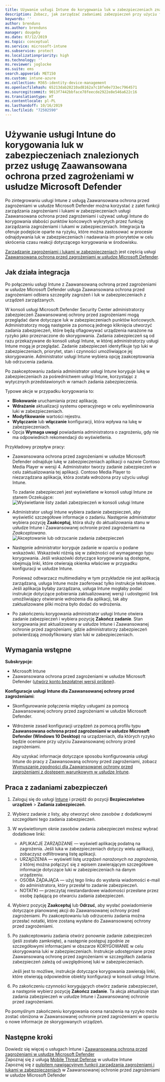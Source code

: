 ```yaml
---
title: Używanie usługi Intune do korygowania luk w zabezpieczeniach znalezionych przez usługę Zaawansowana ochrona przed zagrożeniami w usłudze Microsoft Defender — Azure | Microsoft Docs
description: Zobacz, jak zarządzać zadaniami zabezpieczeń przy użyciu funkcji zarządzania zagrożeniami i lukami w zabezpieczeniach, która wchodzi w skład usługi Zaawansowana ochrona przed zagrożeniami w usłudze Microsoft Defender, z poziomu konsoli usługi Intune.
keywords: ''
author: brenduns
ms.author: brenduns
manager: dougeby
ms.date: 07/12/2019
ms.topic: conceptual
ms.service: microsoft-intune
ms.subservice: protect
ms.localizationpriority: high
ms.technology: ''
ms.reviewer: joglocke
ms.suite: ems
search.appverid: MET150
ms.custom: intune-azure
ms.collection: M365-identity-device-management
ms.openlocfilehash: 65213dab28210ad8162a7c18fe0e733ec7964571
ms.sourcegitcommit: 9013f7442bbface78feecde2922e8e546a622c16
ms.translationtype: HT
ms.contentlocale: pl-PL
ms.lasthandoff: 10/16/2019
ms.locfileid: "72502590"
---
```

# <a name="use-intune-to-remediate-vulnerabilities-identified-by-microsoft-defender-atp"></a>Używanie usługi Intune do korygowania luk w zabezpieczeniach znalezionych przez usługę Zaawansowana ochrona przed zagrożeniami w usłudze Microsoft Defender  

Po zintegrowaniu usługi Intune z usługą Zaawansowana ochrona przed zagrożeniami w usłudze Microsoft Defender można korzystać z zalet funkcji zarządzania zagrożeniami i lukami w zabezpieczeniach usługi Zaawansowana ochrona przed zagrożeniami i używać usługi Intune do korygowania słabości punktów końcowych wykrytych przez funkcję zarządzania zagrożeniami i lukami w zabezpieczeniach. Integracja ta oferuje podejście oparte na ryzyku, które można zastosować w procesie odnajdywania luk w zabezpieczeniach i nadawania im priorytetów w celu skrócenia czasu reakcji dotyczącego korygowania w środowisku.  

[Zarządzanie zagrożeniami i lukami w zabezpieczeniach](https://docs.microsoft.com/windows/security/threat-protection/windows-defender-atp/next-gen-threat-and-vuln-mgt) jest częścią usługi [Zaawansowana ochrona przed zagrożeniami w usłudze Microsoft Defender](https://docs.microsoft.com/windows/security/threat-protection/windows-defender-atp/windows-defender-advanced-threat-protection).  

## <a name="how-integration-works"></a>Jak działa integracja  

Po połączeniu usługi Intune z Zaawansowaną ochroną przed zagrożeniami w usłudze Microsoft Defender usługa Zaawansowana ochrona przed zagrożeniami odbiera szczegóły zagrożeń i luk w zabezpieczeniach z urządzeń zarządzanych.  

W konsoli usługi Microsoft Defender Security Center administratorzy zabezpieczeń Zaawansowanej ochrony przed zagrożeniami mogą przeglądać dane dotyczące luk w zabezpieczeniach punktów końcowych. Administratorzy mogą następnie za pomocą jednego kliknięcia utworzyć zadania zabezpieczeń, które będą oflagowywać urządzenia narażone na ryzyko jako przeznaczone do skorygowania. Zadania zabezpieczeń są od razu przekazywane do konsoli usługi Intune, w której administratorzy usługi Intune mogą je przeglądać. Zadanie zabezpieczeń identyfikuje typ luki w zabezpieczeniach, priorytet, stan i czynności umożliwiające jej skorygowanie. Administrator usługi Intune wybiera opcję zaakceptowania lub odrzucenia zadania.  

Po zaakceptowaniu zadania administrator usługi Intune koryguje lukę w zabezpieczeniach za pośrednictwem usługi Intune, korzystając z wytycznych przedstawionych w ramach zadania zabezpieczenia.  

Typowe akcje w przypadku korygowania to:  

- **Blokowanie** uruchamiania przez aplikację.  
- **Wdrażanie** aktualizacji systemu operacyjnego w celu wyeliminowania luki w zabezpieczeniach.  
- **Modyfikowanie** wartości rejestru.  
- **Wyłączanie** lub **włączanie** konfiguracji, która wpływa na lukę w zabezpieczeniach.  
- Opcja **Wymaga uwagi** powiadamia administratora o zagrożeniu, gdy nie ma odpowiednich rekomendacji do wyświetlenia.  

Przykładowy przepływ pracy:

- Zaawansowana ochrona przed zagrożeniami w usłudze Microsoft Defender odnajduje lukę w zabezpieczeniach aplikacji o nazwie Contoso Media Player w wersji 4. Administrator tworzy zadanie zabezpieczeń w celu zaktualizowania tej aplikacji. Contoso Media Player to niezarządzana aplikacja, która została wdrożona przy użyciu usługi Intune.  

  To zadanie zabezpieczeń jest wyświetlane w konsoli usługi Intune ze stanem Oczekujące:  
  ![Wyświetlanie listy zadań zabezpieczeń w konsoli usługi Intune](./media/atp-manage-vulnerabilities/temp-security-tasks.png)
 
- Administrator usługi Intune wybiera zadanie zabezpieczeń, aby wyświetlić szczegółowe informacje o zadaniu.  Następnie administrator wybiera pozycję **Zaakceptuj**, która służy do aktualizowania stanu w usłudze Intune i Zaawansowanej ochronie przed zagrożeniami na *Zaakceptowano*.  
  ![Akceptowanie lub odrzucanie zadania zabezpieczeń](./media/atp-manage-vulnerabilities/temp-accept-task.png) 
 
- Następnie administrator koryguje zadanie w oparciu o podane wskazówki.  Wskazówki różnią się w zależności od wymaganego typu korygowania. Jeśli wskazówki dotyczące korygowania są dostępne, obejmują linki, które otwierają okienka właściwe w przypadku konfiguracji w usłudze Intune. 

  Ponieważ odtwarzacz multimedialny w tym przykładzie nie jest aplikacją zarządzaną, usługa Intune może zaoferować tylko instrukcje tekstowe. Jeśli aplikacja byłaby zarządzana, usługa Intune mogłaby podać instrukcje dotyczące pobierania zaktualizowanej wersji i udostępnić link umożliwiający otwieranie wdrożenia dla aplikacji, tak aby zaktualizowane pliki można było dodać do wdrożenia. 

- Po zakończeniu korygowania administrator usługi Intune otwiera zadanie zabezpieczeń i wybiera pozycję **Zakończ zadanie**.  Stan korygowania jest aktualizowany w usłudze Intune i Zaawansowanej ochronie przed zagrożeniami, gdzie administratorzy zabezpieczeń potwierdzają zmodyfikowany stan luki w zabezpieczeniach.  

## <a name="prerequisites"></a>Wymagania wstępne  

**Subskrypcje**:  

- Microsoft Intune  
- Zaawansowana ochrona przed zagrożeniami w usłudze Microsoft Defender ([utwórz konto bezpłatnej wersji próbnej](https://www.microsoft.com/WindowsForBusiness/windows-atp?ocid=docs-wdatp-main-abovefoldlink)).  

**Konfiguracje usługi Intune dla Zaawansowanej ochrony przed zagrożeniami**:  

- Skonfigurowanie połączenia między usługami za pomocą Zaawansowanej ochrony przed zagrożeniami w usłudze Microsoft Defender.  
- Wdrożenie zasad konfiguracji urządzeń za pomocą profilu typu **Zaawansowana ochrona przed zagrożeniami w usłudze Microsoft Defender (Windows 10 Desktop)** na urządzeniach, dla których ryzyko będzie oceniane przy użyciu Zaawansowanej ochrony przed zagrożeniami.

  Aby uzyskać informacje dotyczące sposobu konfigurowania usługi Intune do pracy z Zaawansowaną ochrony przed zagrożeniami, zobacz [Wymuszanie zgodności dla Zaawansowanej ochrony przed zagrożeniami z dostępem warunkowym w usłudze Intune](advanced-threat-protection.md#enable-microsoft-defender-atp-in-intune).  

## <a name="work-with-security-tasks"></a>Praca z zadaniami zabezpieczeń  

1. Zaloguj się do usługi [Intune](https://go.microsoft.com/fwlink/?linkid=2090973) i przejdź do pozycji **Bezpieczeństwo urządzeń** > **Zadania zabezpieczeń**.  
2. Wybierz zadanie z listy, aby otworzyć okno zasobów z dodatkowymi szczegółami tego zadania zabezpieczeń.  
3. W wyświetlonym oknie zasobów zadania zabezpieczeń możesz wybrać dodatkowe linki:  
   - APLIKACJE ZARZĄDZANE — wyświetl aplikację podatną na zagrożenia. Jeśli luka w zabezpieczeniach dotyczy wielu aplikacji, zobaczysz odfiltrowaną listę aplikacji.  
   - URZĄDZENIA — wyświetl listę *urządzeń narażonych na zagrożenia*, z której można połączyć się z wpisem zawierającym szczegółowe informacje dotyczące luki w zabezpieczeniach na danym urządzeniu.  
   - OSOBA ŻĄDAJĄCA — użyj tego linku do wysłania wiadomości e-mail do administratora, który przesłał to zadanie zabezpieczeń.  
   - NOTATKI — przeczytaj niestandardowe wiadomości przesłane przez osobę żądającą po otwarciu zadania zabezpieczeń.  
4. Wybierz pozycję **Zaakceptuj** lub **Odrzuć**, aby wysłać powiadomienie dotyczące planowanej akcji do Zaawansowanej ochrony przed zagrożeniami. Po zaakceptowaniu lub odrzuceniu zadania można przesłać notatki, które zostaną wysłane do Zaawansowanej ochrony przed zagrożeniami.  

5. Po zaakceptowaniu zadania otwórz ponownie zadanie zabezpieczeń (jeśli zostało zamknięte), a następnie postępuj zgodnie ze szczegółowymi informacjami w obszarze KORYGOWANIE w celu skorygowania luki w zabezpieczeniach.  Instrukcje udostępniane przez Zaawansowaną ochronę przed zagrożeniami w szczegółach zadania zabezpieczeń zależą od uwzględnionej luki w zabezpieczeniach.  

   Jeśli jest to możliwe, instrukcje dotyczące korygowania zawierają linki, które otwierają odpowiednie obiekty konfiguracji w konsoli usługi Intune.  

6. Po zakończeniu czynności korygujących otwórz zadanie zabezpieczeń, a następnie wybierz pozycję **Zakończ zadanie**.  Ta akcja aktualizuje stan zadania zabezpieczeń w usłudze Intune i Zaawansowanej ochronie przed zagrożeniami.  

Po pomyślnym zakończeniu korygowania ocena narażenia na ryzyko może zostać obniżona w Zaawansowanej ochronie przed zagrożeniami w oparciu o nowe informacje ze skorygowanych urządzeń. 

## <a name="next-steps"></a>Następne kroki
Dowiedz się więcej o usługach Intune i [Zaawansowana ochrona przed zagrożeniami w usłudze Microsoft Defender](advanced-threat-protection.md)  
Zapoznaj się z usługą [Mobile Threat Defense](mobile-threat-defense.md) w usłudze Intune  
Zapoznaj się z [pulpitem nawigacyjnym funkcji zarządzania zagrożeniami i lukami w zabezpieczeniach](https://docs.microsoft.com/windows/security/threat-protection/windows-defender-atp/tvm-dashboard-insights) w Zaawansowanej ochronie przed zagrożeniami w usłudze Microsoft Defender
